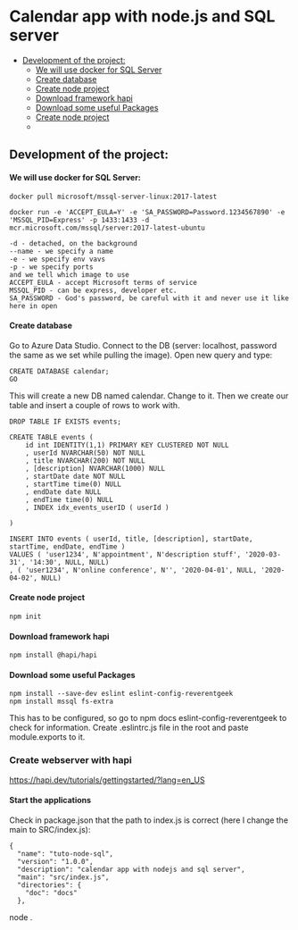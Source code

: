 # Calendar app with node.js and SQL server

  - [Development of the project:](#development-of-the-project)
    - [We will use docker for SQL Server](#we-will-use-docker-for-sql-server)
    - [Create database](#create-database)
    - [Create node project](#create-node-project)
    - [Download framework hapi](#download-framework-hapi)
    - [Download some useful Packages](#download-some-useful-packages)
    - [Create node project](#create-node-project)
    - 
## Development of the project:

#### We will use docker for SQL Server:

```
docker pull microsoft/mssql-server-linux:2017-latest
```
```
docker run -e 'ACCEPT_EULA=Y' -e 'SA_PASSWORD=Password.1234567890' -e 'MSSQL_PID=Express' -p 1433:1433 -d mcr.microsoft.com/mssql/server:2017-latest-ubuntu
```

    -d - detached, on the background
    --name - we specify a name
    -e - we specify env vavs
    -p - we specify ports
    and we tell which image to use
    ACCEPT_EULA - accept Microsoft terms of service
    MSSQL_PID - can be express, developer etc.
    SA_PASSWORD - God's password, be careful with it and never use it like here in open 

#### Create database

Go to Azure Data Studio. Connect to the DB (server: localhost, password the same as we set while pulling the image).
Open new query and type: 

```
CREATE DATABASE calendar;
GO
```
This will create a new DB named calendar. 
Change to it. Then we create our table and insert a couple of rows to work with.

```
DROP TABLE IF EXISTS events;

CREATE TABLE events (
    id int IDENTITY(1,1) PRIMARY KEY CLUSTERED NOT NULL
    , userId NVARCHAR(50) NOT NULL
    , title NVARCHAR(200) NOT NULL
    , [description] NVARCHAR(1000) NULL
    , startDate date NOT NULL
    , startTime time(0) NULL
    , endDate date NULL
    , endTime time(0) NULL
    , INDEX idx_events_userID ( userId )

)

INSERT INTO events ( userId, title, [description], startDate, startTime, endDate, endTime )
VALUES ( 'user1234', N'appointment', N'description stuff', '2020-03-31', '14:30', NULL, NULL)
, ( 'user1234', N'online conference', N'', '2020-04-01', NULL, '2020-04-02', NULL)
```

#### Create node project

```
npm init
```

#### Download framework hapi

```
npm install @hapi/hapi
```

#### Download some useful Packages

```
npm install --save-dev eslint eslint-config-reverentgeek
npm install mssql fs-extra
```
This has to be configured, so go to npm docs eslint-config-reverentgeek to check for information. Create .eslintrc.js file in the root and paste module.exports to it. 

### Create webserver with hapi
https://hapi.dev/tutorials/gettingstarted/?lang=en_US

#### Start the applications
Check in package.json that the path to index.js is correct (here I change the main to SRC/index.js):
```
{
  "name": "tuto-node-sql",
  "version": "1.0.0",
  "description": "calendar app with nodejs and sql server",
  "main": "src/index.js",
  "directories": {
    "doc": "docs"
  },
```
node .
``` 
